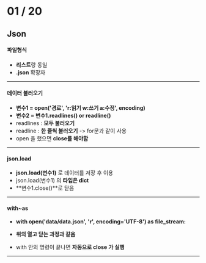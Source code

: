 # 01 / 20

## Json

#### 파일형식

* **리스트**랑 동일
* **.json** 확장자

---

#### 데이터 불러오기

* **변수1 = open('경로', 'r:읽기 w:쓰기 a:수정', encoding)**
* **변수2 = 변수1.readlines() or readline()**
* readlines : **모두 불러오기**
* readline : **한 줄씩 불러오기** -> for문과 같이 사용
* open 을 했으면 **close를 해야함**

---

#### json.load

* **json.load(변수1)** 로 데이터를 저장 후 이용
* json.load(변수1) 의 **타입은 dict**
* **변수1.close()**로 닫음

---

#### with~as

* **with open('data/data.json', 'r', encoding='UTF-8') as file_stream:**

* **위의 열고 닫는 과정과 같음**
* with 안의 명령이 끝나면 **자동으로 close 가 실행**

---

